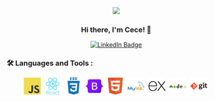 <div id="header" align="center">
  <img src="https://media.giphy.com/media/HscDLzkO8EOTmgkhQP/giphy.gif" width="200"/>


### Hi there, I'm Cece! 👋
<div id="badges" align="center">
  <a href="https://www.linkedin.com/in/ceceliafowler/">
    <img src="https://img.shields.io/badge/LinkedIn-blue?style=for-the-badge&logo=linkedin&logoColor=white" alt="LinkedIn Badge"/>
  </a>
 
 </div>
 </div>
  
<!-- ### :woman_technologist: About Me :
- 🔭 Seeking a full stack development job. 
- 🌱 Currently digging deeper into React.
- 💬 Ask me about how I started my career in tech!
- ⚡ In my free time, I contribute to OpenSource projects. -->

### :hammer_and_wrench: Languages and Tools :
  <div align="center">
  <img src="https://github.com/devicons/devicon/blob/master/icons/javascript/javascript-original.svg" title="JavaScript" alt="JavaScript" width="40" height="40"/>&nbsp;
  <img src="https://github.com/devicons/devicon/blob/master/icons/react/react-original-wordmark.svg" title="React" alt="React" width="40" height="40"/>&nbsp;
  <img src="https://github.com/devicons/devicon/blob/master/icons/css3/css3-plain-wordmark.svg"  title="CSS3" alt="CSS" width="40" height="40"/>&nbsp;
  <img src="https://github.com/devicons/devicon/blob/master/icons/bootstrap/bootstrap-original.svg" title="Bootstrap" alt="Bootstrap" width="40" height="40"/>&nbsp;
    <img src="https://github.com/devicons/devicon/blob/master/icons/html5/html5-original.svg" title="HTML5" alt="HTML" width="40" height="40"/>&nbsp;
  <img src="https://github.com/devicons/devicon/blob/master/icons/mysql/mysql-original-wordmark.svg" title="MySQL"  alt="MySQL" width="40" height="40"/>&nbsp;
  <img src="https://github.com/devicons/devicon/blob/master/icons/express/express-original.svg" title="Express" alt="Express" width="40" height="40"/>&nbsp;
  <img src="https://github.com/devicons/devicon/blob/master/icons/nodejs/nodejs-original-wordmark.svg" title="NodeJS" alt="NodeJS" width="40" height="40"/>&nbsp;
  <img src="https://github.com/devicons/devicon/blob/master/icons/git/git-original-wordmark.svg" title="Git" **alt="Git" width="40" height="40"/>&nbsp;
  </div>

  <div align="center">
  <!---### :fire: My Stats :
  
  ![GitHub Streak](http://github-readme-streak-stats.herokuapp.com?user=cecelia001&theme=dark&background=000000)]=-->
  
  [![Top Langs](https://github-readme-stats.vercel.app/api/top-langs/?username=cecelia001&layout=compact&theme=vision-friendly-dark)](https://github.com/anuraghazra/github-readme-stats)

</div>
